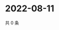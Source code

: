# 2022-08-11

共 0 条

<!-- BEGIN WEIBO -->
<!-- 最后更新时间 Thu Aug 11 2022 08:31:27 GMT+0800 (China Standard Time) -->

<!-- END WEIBO -->
